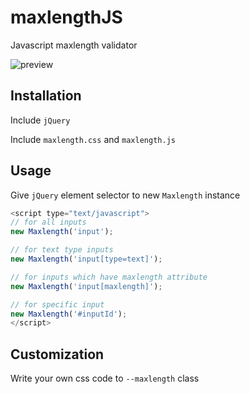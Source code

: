 # maxlengthJS
Javascript maxlength validator

![preview](https://i.imgur.com/4D7nwo2.gif)

## Installation
Include `jQuery`

Include `maxlength.css` and `maxlength.js`

## Usage
Give `jQuery` element selector to new `Maxlength` instance
```js
<script type="text/javascript">
// for all inputs
new Maxlength('input');

// for text type inputs
new Maxlength('input[type=text]');

// for inputs which have maxlength attribute
new Maxlength('input[maxlength]');

// for specific input
new Maxlength('#inputId');
</script>
```

## Customization
Write your own css code to `--maxlength` class
